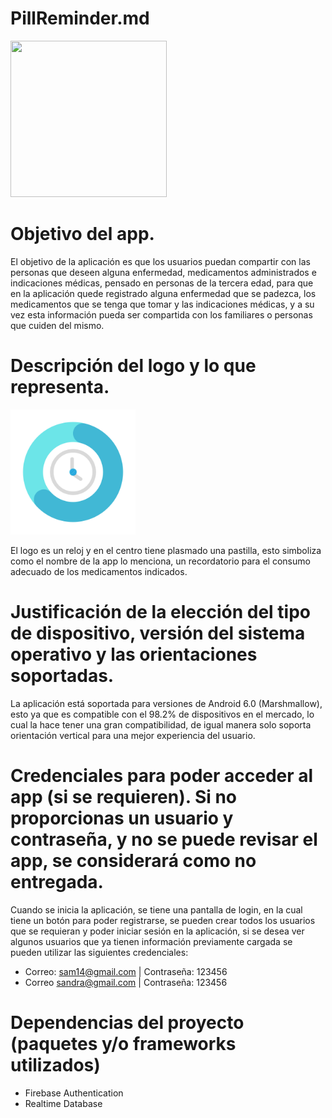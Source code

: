 # PillReminder.md

<img src="https://upload.wikimedia.org/wikipedia/commons/f/fc/Android_logo_%282014-2019%29.png" width="250" height="250" />

# Objetivo del app.

El objetivo de la aplicación es que los usuarios puedan compartir con las personas que deseen alguna enfermedad, medicamentos administrados e indicaciones médicas, pensado en personas de la tercera edad, para que en la aplicación quede registrado alguna enfermedad que se padezca, los medicamentos que se tenga que tomar y las indicaciones médicas, y a su vez esta información pueda ser compartida con los familiares o personas que cuiden del mismo.

# Descripción del logo y lo que representa.

<img src="https://github.com/sammts/PillReminder_Android/blob/master/app/src/main/res/drawable/logo_sn.png" width="200" height="200" />

El logo es un reloj y en el centro tiene plasmado una pastilla, esto simboliza como el nombre de la app lo menciona, un recordatorio para el consumo adecuado de los medicamentos indicados.

# Justificación de la elección del tipo de dispositivo, versión del sistema operativo y las orientaciones soportadas.

La aplicación está soportada para versiones de Android 6.0 (Marshmallow), esto ya que es compatible con el 98.2% de dispositivos en el mercado, lo cual la hace tener una gran compatibilidad, de igual manera solo soporta orientación vertical para una mejor experiencia del usuario.

# Credenciales para poder acceder al app (si se requieren). Si no proporcionas un usuario y contraseña, y no se puede revisar el app, se considerará como no entregada.

Cuando se inicia la aplicación, se tiene una pantalla de login, en la cual tiene un botón para poder registrarse, se pueden crear todos los usuarios que se requieran y poder iniciar sesión en la aplicación, si se desea ver algunos usuarios que ya tienen información previamente cargada se pueden utilizar las siguientes credenciales:

- Correo: sam14@gmail.com | Contraseña: 123456
- Correo sandra@gmail.com | Contraseña: 123456

# Dependencias del proyecto (paquetes y/o frameworks utilizados)

- Firebase Authentication
- Realtime Database
